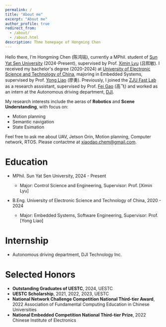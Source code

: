 ```yaml
---
permalink: /
title: "About me"
excerpt: "About me"
author_profile: true
redirect_from: 
  - /about/
  - /about.html
description: Thme homepage of Hongming Chen
---
```


Hello there, I'm Hongming Chen (陈鸿铭), currently a MPhil. student of [Sun Yat Sen University](https://www.sysu.edu.cn/sysuen/) (2024-Present), supervised by Prof. [Ximin Lyu](https://ise.sysu.edu.cn/teacher/teacher02/1393268.htm) (吕熙敏). I received my bachelor's degree (2020-2024) at [University of Electronic Science and Technology of China](https://www.uestc.edu.cn/), majoring in Embedded Systems, supervised by Prof. [Yong Liao](https://sise.uestc.edu.cn/info/1035/5650.htm) (廖勇). Previously, I joined the [ZJU Fast Lab](http://zju-fast.com/) as a research asssistant, supervised by Prof. [Fei Gao](https://person.zju.edu.cn/fgaoaa) (高飞) and worked as an intern at the Autonomous driving department, [DJI](https://www.dji.com/cn). 

My research interests include the aeras of **Robotics** and **Scene Understanding**, with focus on:
* Motion planning
* Semantic navigation
* State Esimation

Feel free to ask me about UAV, Jetson Orin, Motion planning, Computer network, RTOS. Please contactme at <xiaodao.chem@gmail.com>.

Education
======
* MPhil. Sun Yat Sen University, 2024 - Present
  * Major: Control Science and Engineering, Supervisor: Prof. [Ximin Lyu]

* B.Eng. University of Electronic Science and Technology of China, 2020 - 2024
  * Major: Embedded Systems, Software Engineering, Supervisor: Prof. [Yong Liao]

Internship
======
* Autonomous driving department, DJI Technology Inc.

Selected Honors
======
* **Outstanding Graduates of UESTC**, 2024, UESTC
* **UESTC Scholarship**, 2021, 2022, 2023, UESTC
* **National Network Challenge Competition National Third-tier Award**, 2022 Association of Fundamental Computing Education in Chinese Universities
* **National Embedded Competition National Third-tier Prize**, 2022 Chinese Institute of Electronics

<!-- Community Services
======
* Conference reviewer: ICRA, IROS
* Journal reviewer: RAL, TITS
* Teaching Assistant: 
  * ELEC1010: Electronic and Information Technology, HKUST, 2022-2023 Spring
  * ELEC2400: Electronic Circuits, HKUST, 2023-2024 Fall -->



<!-- <hr>
<script type='text/javascript' id='clustrmaps' src='//cdn.clustrmaps.com/map_v2.js?cl=ffffff&w=300&t=n&d=W25Fdb-NQUH1UObkKuunx_1va-9MG_ZujLrO3eIij5c'></script> -->